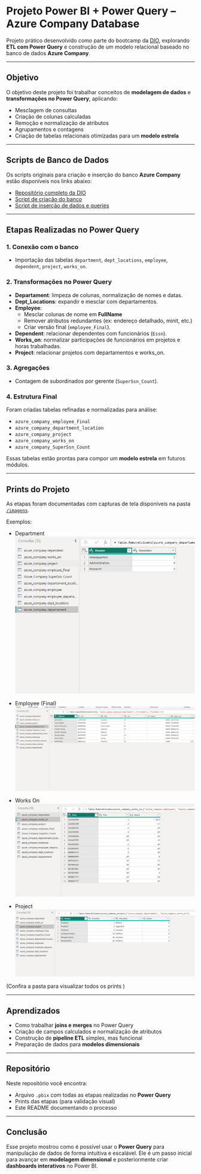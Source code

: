 # Projeto Power BI + Power Query – Azure Company Database  

Projeto prático desenvolvido como parte do bootcamp da [DIO](https://www.dio.me/), explorando **ETL com Power Query** e construção de um modelo relacional baseado no banco de dados **Azure Company**.  

---

## Objetivo  
O objetivo deste projeto foi trabalhar conceitos de **modelagem de dados** e **transformações no Power Query**, aplicando:  
- Mesclagem de consultas  
- Criação de colunas calculadas  
- Remoção e normalização de atributos  
- Agrupamentos e contagens  
- Criação de tabelas relacionais otimizadas para um **modelo estrela**  

---

## Scripts de Banco de Dados  

Os scripts originais para criação e inserção do banco **Azure Company** estão disponíveis nos links abaixo:  

- [Repositório completo da DIO](https://github.com/julianazanelatto/power_bi_analyst/tree/main/Módulo%203/Desafio%20de%20Projeto)  
- [Script de criação do banco](https://github.com/julianazanelatto/power_bi_analyst/blob/main/M%C3%B3dulo%203/Desafio%20de%20Projeto/script_bd_company.sql)  
- [Script de inserção de dados e queries](https://github.com/julianazanelatto/power_bi_analyst/blob/main/M%C3%B3dulo%203/Desafio%20de%20Projeto/insercao_de_dados_e_queries_sql.sql)  

---

## Etapas Realizadas no Power Query  

### 1. Conexão com o banco  
- Importação das tabelas `department`, `dept_locations`, `employee`, `dependent`, `project`, `works_on`.  

### 2. Transformações no Power Query  
- **Departament**: limpeza de colunas, normalização de nomes e datas.  
- **Dept_Locations**: expandir e mesclar com departamentos.  
- **Employee**:  
  - Mesclar colunas de nome em **FullName**  
  - Remover atributos redundantes (ex: endereço detalhado, minit, etc.)  
  - Criar versão final (`employee_Final`).  
- **Dependent**: relacionar dependentes com funcionários (`Essn`).  
- **Works_on**: normalizar participações de funcionários em projetos e horas trabalhadas.  
- **Project**: relacionar projetos com departamentos e works_on.  

### 3. Agregações  
- Contagem de subordinados por gerente (`SuperSsn_Count`).  

### 4. Estrutura Final  
Foram criadas tabelas refinadas e normalizadas para análise:  
- `azure_company_employee_Final`  
- `azure_company_department_location`  
- `azure_company_project`  
- `azure_company_works_on`  
- `azure_company_SuperSsn_Count`  

Essas tabelas estão prontas para compor um **modelo estrela** em futuros módulos.  

---

## Prints do Projeto  

As etapas foram documentadas com capturas de tela disponíveis na pasta [`/imagens`](./imagens).  

Exemplos:  
- Department  
  ![Department](./imagens/azure_company%20departament.png)  

- Employee (Final)  
  ![Employee Final](./imagens/azure_company%20employee_final.png)  

- Works On  
  ![Works On](./imagens/azure_company%20works_on.png)  

- Project  
  ![Project](./imagens/azure_company%20project.png)  

(Confira a pasta para visualizar todos os prints )  

---

## Aprendizados  
- Como trabalhar **joins e merges** no Power Query  
- Criação de campos calculados e normalização de atributos  
- Construção de **pipeline ETL** simples, mas funcional  
- Preparação de dados para **modelos dimensionais**  

---

## Repositório  
Neste repositório você encontra:  
- Arquivo `.pbix` com todas as etapas realizadas no **Power Query**  
- Prints das etapas (para validação visual)  
- Este README documentando o processo  

---

## Conclusão  
Esse projeto mostrou como é possível usar o **Power Query** para manipulação de dados de forma intuitiva e escalável. Ele é um passo inicial para avançar em **modelagem dimensional** e posteriormente criar **dashboards interativos** no Power BI.  
